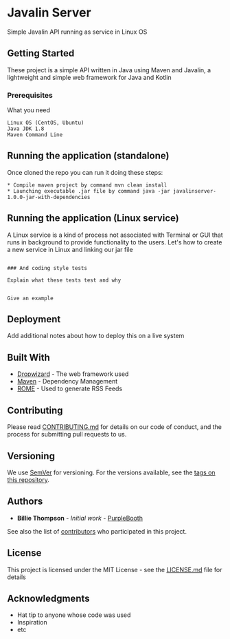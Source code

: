 # Javalin Server

Simple Javalin API running as service in Linux OS

## Getting Started

These project is a simple API written in Java using Maven and Javalin, a lightweight and simple web framework
for Java and Kotlin

### Prerequisites

What you need

```
Linux OS (CentOS, Ubuntu)
Java JDK 1.8 
Maven Command Line
```

## Running the application (standalone)

Once cloned the repo you can run it doing these steps:
```
* Compile maven project by command mvn clean install
* Launching executable .jar file by command java -jar javalinserver-1.0.0-jar-with-dependencies
```

## Running the application (Linux service)
A Linux service is a kind of process not associated with Terminal or GUI that runs in background to provide functionality to the users.
Let's how to create a new service in Linux and linking our jar file
```

### And coding style tests

Explain what these tests test and why


Give an example
```

## Deployment

Add additional notes about how to deploy this on a live system

## Built With

* [Dropwizard](http://www.dropwizard.io/1.0.2/docs/) - The web framework used
* [Maven](https://maven.apache.org/) - Dependency Management
* [ROME](https://rometools.github.io/rome/) - Used to generate RSS Feeds

## Contributing

Please read [CONTRIBUTING.md](https://gist.github.com/PurpleBooth/b24679402957c63ec426) for details on our code of conduct, and the process for submitting pull requests to us.

## Versioning

We use [SemVer](http://semver.org/) for versioning. For the versions available, see the [tags on this repository](https://github.com/your/project/tags). 

## Authors

* **Billie Thompson** - *Initial work* - [PurpleBooth](https://github.com/PurpleBooth)

See also the list of [contributors](https://github.com/your/project/contributors) who participated in this project.

## License

This project is licensed under the MIT License - see the [LICENSE.md](LICENSE.md) file for details

## Acknowledgments

* Hat tip to anyone whose code was used
* Inspiration
* etc
